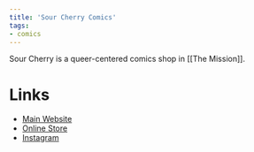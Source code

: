 ```yaml
---
title: 'Sour Cherry Comics'
tags:
- comics
---
```


Sour Cherry is a queer-centered comics shop in [[The Mission]].

# Links
- [Main Website](https://www.sourcherrycomics.com)
- [Online Store](https://shop.sourcherrycomics.com)
- [Instagram](https://www.instagram.com/sourcherrycomics/)